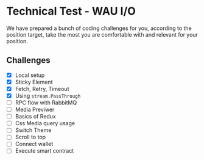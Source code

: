 # Technical Test - WAU I/O #


We have prepared a bunch of coding challenges for you, according to the position target, take the most you are comfortable with and relevant for your position.


## Challenges ##

- [x] Local setup
- [x] Sticky Element
- [x] Fetch, Retry, Timeout
- [x] Using `stream.PassThrough`
- [ ] RPC flow with RabbitMQ
- [ ] Media Previwer
- [ ] Basics of Redux
- [ ] Css Media query usage
- [ ] Switch Theme
- [ ] Scroll to top
- [ ] Connect wallet
- [ ] Execute smart contract